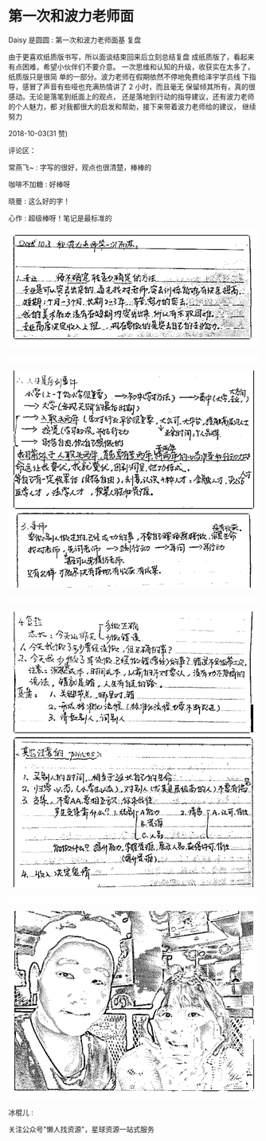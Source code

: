 # 第一次和波力老师面

Daisy 是圆圆 : 第一次和波力老师面基 复盘

由于更喜欢纸质版书写，所以面谈结束回来后立刻总结复盘 成纸质版了，看起来有点困难，希望小伙伴们不要介意。 一次思维和认知的升级，收获实在太多了，纸质版只是很简 单的一部分。波力老师在假期依然不停地免费给泽宇学员线 下指导，感冒了声音有些哑也充满热情讲了 2 小时，而且毫无 保留倾其所有，真的很感动。无论是落笔到纸面上的观点， 还是落地到行动的指导建议，还有波力老师的个人魅力，都 对我都很大的启发和帮助，接下来带着波力老师给的建议， 继续努力

2018-10-03(31 赞)

评论区：

常燕飞~ : 字写的很好，观点也很清楚，棒棒的

咖啡不加糖 : 好棒呀

晓曼 : 这么好的字！

心作 : 超级棒呀！笔记是最标准的

![image](img/Image_215.png)

![image](img/Image_216.png)

![image](img/Image_217.png)

![image](img/Image_218.png)

![image](img/Image_219.png)

![image](img/Image_220.png)

![image](img/Image_221.png)

冰棍儿 :

关注公众号"懒人找资源"，星球资源一站式服务